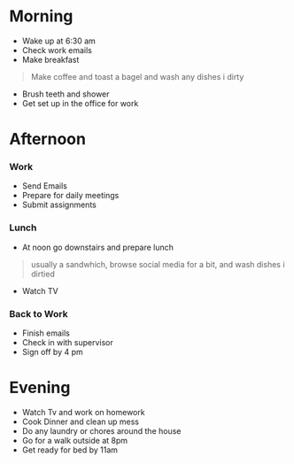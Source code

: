 # Morning
 - Wake up at 6:30 am
 - Check work emails 
 - Make breakfast
 > Make coffee and toast a bagel and wash any dishes i dirty
 - Brush teeth and shower
 - Get set up in the office for work
 # Afternoon 
 ### Work
 - Send Emails
 - Prepare for daily meetings
 - Submit assignments
 ### Lunch
 - At noon go downstairs and prepare lunch
 > usually a sandwhich, browse social media for a bit, and wash dishes i dirtied
 - Watch TV
 ### Back to Work
 - Finish emails
 - Check in with supervisor
 - Sign off by 4 pm
 # Evening
 - Watch Tv and work on homework
 - Cook Dinner and clean up mess
 - Do any laundry or chores around the house
 - Go for a walk outside at 8pm 
 - Get ready for bed by 11am

